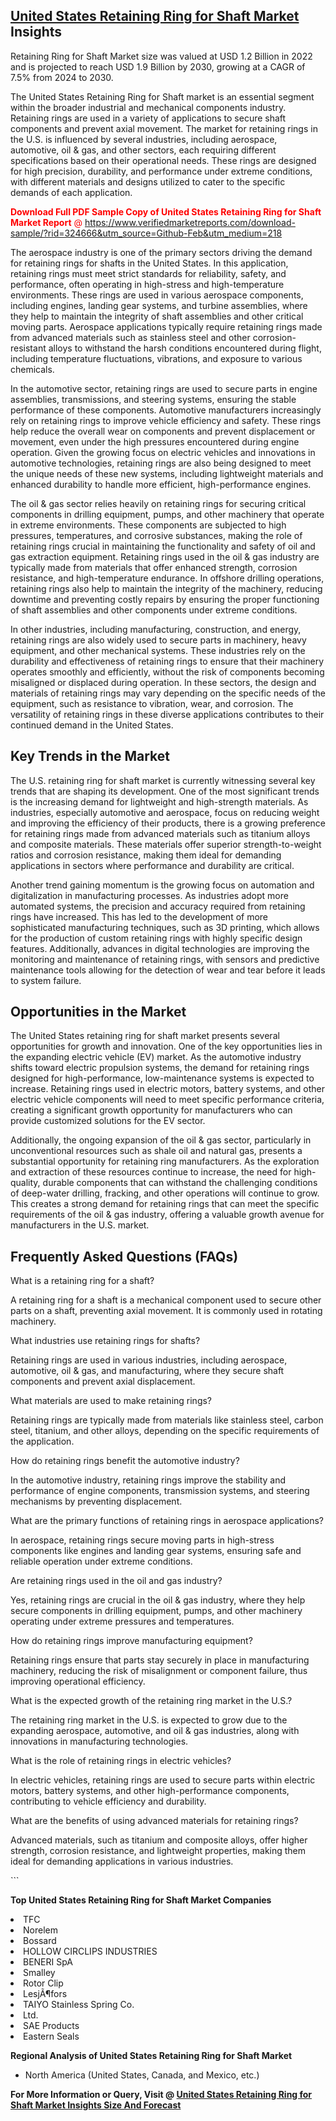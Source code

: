<h2><a href="https://www.verifiedmarketreports.com/download-sample/?rid=324666&amp;utm_source=Github-Feb&amp;utm_medium=218" target="_blank">United States Retaining Ring for Shaft Market</a> Insights</h2><p>Retaining Ring for Shaft Market size was valued at USD 1.2 Billion in 2022 and is projected to reach USD 1.9 Billion by 2030, growing at a CAGR of 7.5% from 2024 to 2030.</p><p> <p>The United States Retaining Ring for Shaft market is an essential segment within the broader industrial and mechanical components industry. Retaining rings are used in a variety of applications to secure shaft components and prevent axial movement. The market for retaining rings in the U.S. is influenced by several industries, including aerospace, automotive, oil & gas, and other sectors, each requiring different specifications based on their operational needs. These rings are designed for high precision, durability, and performance under extreme conditions, with different materials and designs utilized to cater to the specific demands of each application.</p> <p><p><span class=""><span style="color: #ff0000;"><strong>Download Full PDF Sample Copy of United States Retaining Ring for Shaft Market Report</strong> @ </span><a href="https://www.verifiedmarketreports.com/download-sample/?rid=324666&amp;utm_source=Github-Feb&amp;utm_medium=218" target="_blank">https://www.verifiedmarketreports.com/download-sample/?rid=324666&amp;utm_source=Github-Feb&amp;utm_medium=218</a></span></p></p> <p>The aerospace industry is one of the primary sectors driving the demand for retaining rings for shafts in the United States. In this application, retaining rings must meet strict standards for reliability, safety, and performance, often operating in high-stress and high-temperature environments. These rings are used in various aerospace components, including engines, landing gear systems, and turbine assemblies, where they help to maintain the integrity of shaft assemblies and other critical moving parts. Aerospace applications typically require retaining rings made from advanced materials such as stainless steel and other corrosion-resistant alloys to withstand the harsh conditions encountered during flight, including temperature fluctuations, vibrations, and exposure to various chemicals.</p> <p>In the automotive sector, retaining rings are used to secure parts in engine assemblies, transmissions, and steering systems, ensuring the stable performance of these components. Automotive manufacturers increasingly rely on retaining rings to improve vehicle efficiency and safety. These rings help reduce the overall wear on components and prevent displacement or movement, even under the high pressures encountered during engine operation. Given the growing focus on electric vehicles and innovations in automotive technologies, retaining rings are also being designed to meet the unique needs of these new systems, including lightweight materials and enhanced durability to handle more efficient, high-performance engines.</p> <p>The oil & gas sector relies heavily on retaining rings for securing critical components in drilling equipment, pumps, and other machinery that operate in extreme environments. These components are subjected to high pressures, temperatures, and corrosive substances, making the role of retaining rings crucial in maintaining the functionality and safety of oil and gas extraction equipment. Retaining rings used in the oil & gas industry are typically made from materials that offer enhanced strength, corrosion resistance, and high-temperature endurance. In offshore drilling operations, retaining rings also help to maintain the integrity of the machinery, reducing downtime and preventing costly repairs by ensuring the proper functioning of shaft assemblies and other components under extreme conditions.</p> <p>In other industries, including manufacturing, construction, and energy, retaining rings are also widely used to secure parts in machinery, heavy equipment, and other mechanical systems. These industries rely on the durability and effectiveness of retaining rings to ensure that their machinery operates smoothly and efficiently, without the risk of components becoming misaligned or displaced during operation. In these sectors, the design and materials of retaining rings may vary depending on the specific needs of the equipment, such as resistance to vibration, wear, and corrosion. The versatility of retaining rings in these diverse applications contributes to their continued demand in the United States.</p> <h2>Key Trends in the Market</h2> <p>The U.S. retaining ring for shaft market is currently witnessing several key trends that are shaping its development. One of the most significant trends is the increasing demand for lightweight and high-strength materials. As industries, especially automotive and aerospace, focus on reducing weight and improving the efficiency of their products, there is a growing preference for retaining rings made from advanced materials such as titanium alloys and composite materials. These materials offer superior strength-to-weight ratios and corrosion resistance, making them ideal for demanding applications in sectors where performance and durability are critical.</p> <p>Another trend gaining momentum is the growing focus on automation and digitalization in manufacturing processes. As industries adopt more automated systems, the precision and accuracy required from retaining rings have increased. This has led to the development of more sophisticated manufacturing techniques, such as 3D printing, which allows for the production of custom retaining rings with highly specific design features. Additionally, advances in digital technologies are improving the monitoring and maintenance of retaining rings, with sensors and predictive maintenance tools allowing for the detection of wear and tear before it leads to system failure.</p> <h2>Opportunities in the Market</h2> <p>The United States retaining ring for shaft market presents several opportunities for growth and innovation. One of the key opportunities lies in the expanding electric vehicle (EV) market. As the automotive industry shifts toward electric propulsion systems, the demand for retaining rings designed for high-performance, low-maintenance systems is expected to increase. Retaining rings used in electric motors, battery systems, and other electric vehicle components will need to meet specific performance criteria, creating a significant growth opportunity for manufacturers who can provide customized solutions for the EV sector.</p> <p>Additionally, the ongoing expansion of the oil & gas sector, particularly in unconventional resources such as shale oil and natural gas, presents a substantial opportunity for retaining ring manufacturers. As the exploration and extraction of these resources continue to increase, the need for high-quality, durable components that can withstand the challenging conditions of deep-water drilling, fracking, and other operations will continue to grow. This creates a strong demand for retaining rings that can meet the specific requirements of the oil & gas industry, offering a valuable growth avenue for manufacturers in the U.S. market.</p> <h2>Frequently Asked Questions (FAQs)</h2> <p>What is a retaining ring for a shaft?</p> <p>A retaining ring for a shaft is a mechanical component used to secure other parts on a shaft, preventing axial movement. It is commonly used in rotating machinery.</p> <p>What industries use retaining rings for shafts?</p> <p>Retaining rings are used in various industries, including aerospace, automotive, oil & gas, and manufacturing, where they secure shaft components and prevent axial displacement.</p> <p>What materials are used to make retaining rings?</p> <p>Retaining rings are typically made from materials like stainless steel, carbon steel, titanium, and other alloys, depending on the specific requirements of the application.</p> <p>How do retaining rings benefit the automotive industry?</p> <p>In the automotive industry, retaining rings improve the stability and performance of engine components, transmission systems, and steering mechanisms by preventing displacement.</p> <p>What are the primary functions of retaining rings in aerospace applications?</p> <p>In aerospace, retaining rings secure moving parts in high-stress components like engines and landing gear systems, ensuring safe and reliable operation under extreme conditions.</p> <p>Are retaining rings used in the oil and gas industry?</p> <p>Yes, retaining rings are crucial in the oil & gas industry, where they help secure components in drilling equipment, pumps, and other machinery operating under extreme pressures and temperatures.</p> <p>How do retaining rings improve manufacturing equipment?</p> <p>Retaining rings ensure that parts stay securely in place in manufacturing machinery, reducing the risk of misalignment or component failure, thus improving operational efficiency.</p> <p>What is the expected growth of the retaining ring market in the U.S.?</p> <p>The retaining ring market in the U.S. is expected to grow due to the expanding aerospace, automotive, and oil & gas industries, along with innovations in manufacturing technologies.</p> <p>What is the role of retaining rings in electric vehicles?</p> <p>In electric vehicles, retaining rings are used to secure parts within electric motors, battery systems, and other high-performance components, contributing to vehicle efficiency and durability.</p> <p>What are the benefits of using advanced materials for retaining rings?</p> <p>Advanced materials, such as titanium and composite alloys, offer higher strength, corrosion resistance, and lightweight properties, making them ideal for demanding applications in various industries.</p> ```</p><p><strong>Top United States Retaining Ring for Shaft Market Companies</strong></p><div data-test-id=""><p><li>TFC</li><li> Norelem</li><li> Bossard</li><li> HOLLOW CIRCLIPS INDUSTRIES</li><li> BENERI SpA</li><li> Smalley</li><li> Rotor Clip</li><li> LesjÃ¶fors</li><li> TAIYO Stainless Spring Co.</li><li>Ltd.</li><li> SAE Products</li><li> Eastern Seals</li></p><div><strong>Regional Analysis of&nbsp;United States Retaining Ring for Shaft Market</strong></div><ul><li dir="ltr"><p dir="ltr">North America&nbsp;(United States, Canada, and Mexico, etc.)</p></li></ul><p><strong>For More Information or Query, Visit @&nbsp;</strong><strong><a href="https://www.verifiedmarketreports.com/product/retaining-ring-for-shaft-market/?utm_source=Github-Feb&amp;utm_medium=218" target="_blank">United States Retaining Ring for Shaft Market Insights Size And Forecast</a></strong></p></div>
